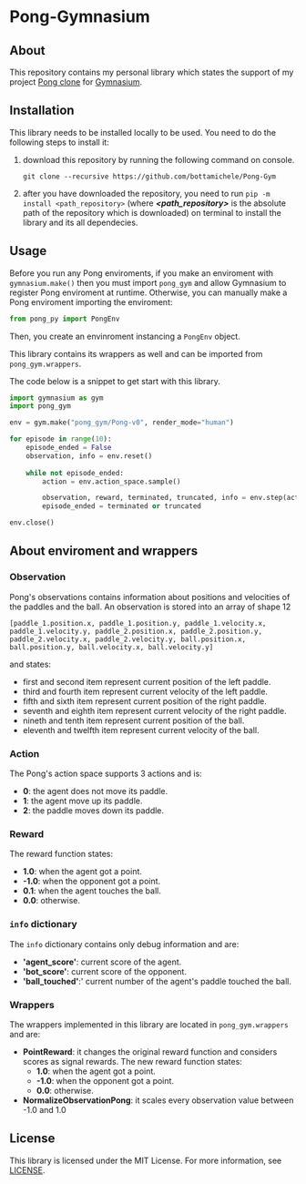 # Pong-Gymnasium
## About
This repository contains my personal library which states the support of 
my project [Pong clone](https://github.com/bottamichele/Pong-Python) for 
[Gymnasium](https://gymnasium.farama.org/).

## Installation
This library needs to be installed locally to be used. You need to do the following steps to install it:
1. download this repository by running the following command on console.
   ```
   git clone --recursive https://github.com/bottamichele/Pong-Gym
   ```
2. after you have downloaded the repository, you need to run `pip -m install <path_repository>`
   (where ***<path_repository>*** is the absolute path of the repository which is downloaded)
   on terminal to install the library and its all dependecies.

## Usage
Before you run any Pong enviroments, if you make an enviroment with `gymnasium.make()` then 
you must import `pong_gym` and allow Gymnasium to register Pong enviroment at runtime.
Otherwise, you can manually make a Pong enviroment importing the enviroment: 
```python
from pong_py import PongEnv
```
Then, you create an envinroment instancing a `PongEnv` object.

This library contains its wrappers as well and can be imported from `pong_gym.wrappers`.

The code below is a snippet to get start with this library.
```python
import gymnasium as gym
import pong_gym

env = gym.make("pong_gym/Pong-v0", render_mode="human")

for episode in range(10):
    episode_ended = False
    observation, info = env.reset()
    
    while not episode_ended:
        action = env.action_space.sample()

        observation, reward, terminated, truncated, info = env.step(action)
        episode_ended = terminated or truncated

env.close()
```

## About enviroment and wrappers
### Observation
Pong's observations contains information about positions and velocities of the paddles and the ball. 
An observation is stored into an array of shape 12
```
[paddle_1.position.x, paddle_1.position.y, paddle_1.velocity.x, paddle_1.velocity.y, paddle_2.position.x, paddle_2.position.y, paddle_2.velocity.x, paddle_2.velocity.y, ball.position.x, ball.position.y, ball.velocity.x, ball.velocity.y]
```
and states:
- first and second item represent current position of the left paddle.
- third and fourth item represent current velocity of the left paddle.
- fifth and sixth item represent current position of the right paddle.
- seventh and eighth item represent current velocity of the right paddle.
- nineth and tenth item represent current position of the ball.
- eleventh and twelfth item represent current velocity of the ball.

### Action
The Pong's action space supports 3 actions and is:
- **0**: the agent does not move its paddle.
- **1**: the agent move up its paddle.
- **2**: the paddle moves down its paddle.

### Reward
The reward function states:
- **1.0**: when the agent got a point.
- **-1.0**: when the opponent got a point.
- **0.1**: when the agent touches the ball.
- **0.0**: otherwise.

### `info` dictionary
The `info` dictionary contains only debug information and are:
- **'agent_score'**: current score of the agent.
- **'bot_score'**: current score of the opponent.
- **'ball_touched'**:' current number of the agent's paddle touched the ball.

### Wrappers
The wrappers implemented in this library are located in `pong_gym.wrappers` and are:
- **PointReward**: it changes the original reward function and considers scores as signal rewards.
  The new reward function states:
  - **1.0**: when the agent got a point.
  - **-1.0**: when the opponent got a point.
  - **0.0**: otherwise.
- **NormalizeObservationPong**: it scales every observation value between -1.0 and 1.0

## License
This library is licensed under the MIT License. For more information, 
see [LICENSE](https://github.com/bottamichele/Pong-Gym/blob/main/LICENSE).
